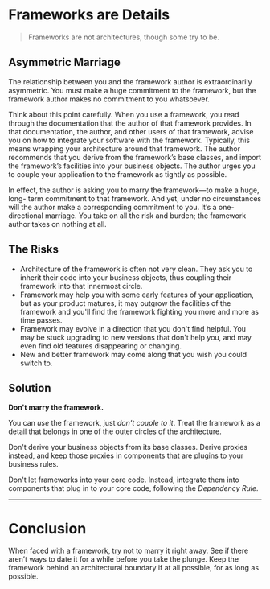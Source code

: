 # Frameworks are Details

> Frameworks are not architectures, though some try to be.

## Asymmetric Marriage

The relationship between you and the framework author is extraordinarily asymmetric. You must make a huge commitment to the framework, but the framework author makes no commitment to you whatsoever.

Think about this point carefully. When you use a framework, you read through the documentation that the author of that framework provides. In that documentation, the author, and other users of that framework, advise you on how to integrate your software with the framework. Typically, this means wrapping your architecture around that framework. The author recommends that you derive from the framework’s base classes, and import the framework’s facilities into your business objects. The author urges you to couple your application to the framework as tightly as possible.

In effect, the author is asking you to marry the framework—to make a huge, long- term commitment to that framework. And yet, under no circumstances will the author make a corresponding commitment to you. It’s a one-directional marriage. You take on all the risk and burden; the framework author takes on nothing at all.

## The Risks

* Architecture of the framework is often not very clean. They ask you to inherit their code into your business objects, thus coupling their framework into that innermost circle.
* Framework may help you with some early features of your application, but as your product matures, it may outgrow the facilities of the framework and you'll find the framework fighting you more and more as time passes.
* Framework may evolve in a direction that you don't find helpful. You may be stuck upgrading to new versions that don't help you, and may even find old features disappearing or changing.
* New and better framework may come along that you wish you could switch to.

## Solution

__Don't marry the framework.__

You can _use_ the framework, just _don't couple to it_. Treat the framework as a detail that belongs in one of the outer circles of the architecture.

Don't derive your business objects from its base classes. Derive proxies instead, and keep those proxies in components that are plugins to your business rules.

Don't let frameworks into your core code. Instead, integrate them into components that plug in to your core code, following the _Dependency Rule_.

---

# Conclusion

When faced with a framework, try not to marry it right away. See if there aren’t ways to date it for a while before you take the plunge. Keep the framework behind an architectural boundary if at all possible, for as long as possible.